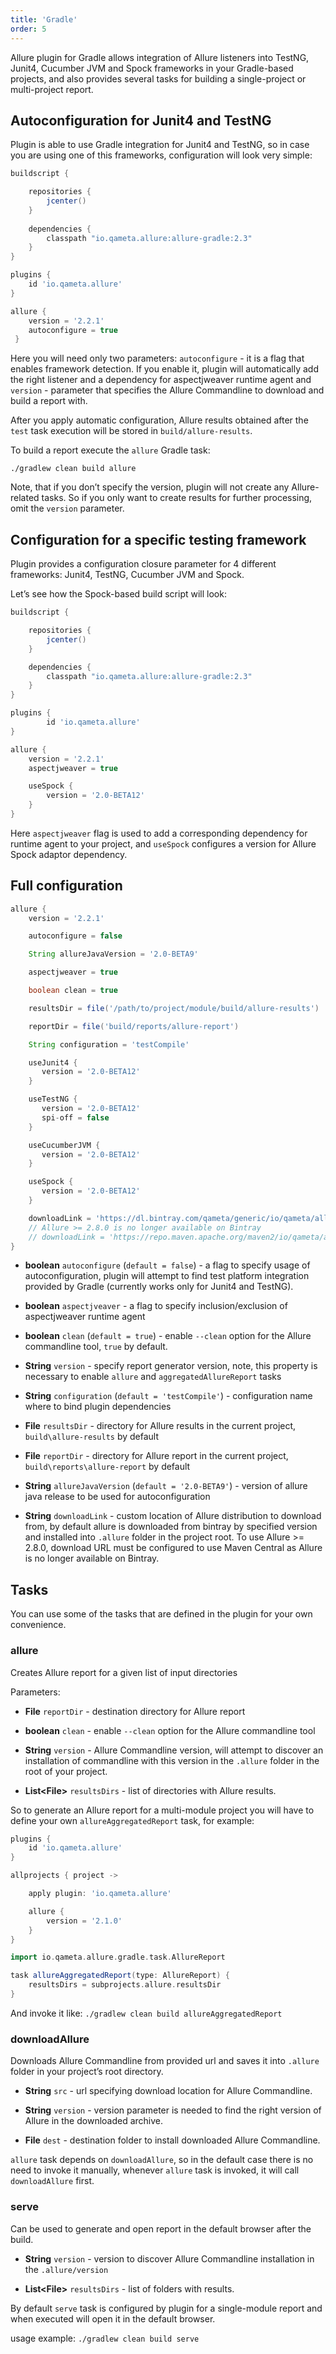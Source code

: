 ```yaml
---
title: 'Gradle'
order: 5
---
```


Allure plugin for Gradle allows integration of Allure listeners into
TestNG, Junit4, Cucumber JVM and Spock frameworks in your Gradle-based
projects, and also provides several tasks for building a single-project
or multi-project report.

## Autoconfiguration for Junit4 and TestNG

Plugin is able to use Gradle integration for Junit4 and TestNG, so in
case you are using one of this frameworks, configuration will look very
simple:

```groovy
buildscript {

    repositories {
        jcenter()
    }
    
    dependencies {
        classpath "io.qameta.allure:allure-gradle:2.3"
    }
}

plugins {
    id 'io.qameta.allure'
}

allure {
    version = '2.2.1'
    autoconfigure = true
 }
```

Here you will need only two parameters: `autoconfigure` - it is a flag
that enables framework detection. If you enable it, plugin will
automatically add the right listener and a dependency for aspectjweaver
runtime agent and `version` - parameter that specifies the Allure
Commandline to download and build a report with.

After you apply automatic configuration, Allure results obtained after
the `test` task execution will be stored in `build/allure-results`.

To build a report execute the `allure` Gradle task:

    ./gradlew clean build allure

Note, that if you don’t specify the version, plugin will not create any
Allure-related tasks. So if you only want to create results for further
processing, omit the `version` parameter.

## Configuration for a specific testing framework

Plugin provides a configuration closure parameter for 4 different
frameworks: Junit4, TestNG, Cucumber JVM and Spock.

Let’s see how the Spock-based build script will look:

```groovy
buildscript {

    repositories {
        jcenter()
    }

    dependencies {
        classpath "io.qameta.allure:allure-gradle:2.3"
    }
}

plugins {
        id 'io.qameta.allure'
}

allure {
    version = '2.2.1'
    aspectjweaver = true

    useSpock {
        version = '2.0-BETA12'
    }
}
```

Here `aspectjweaver` flag is used to add a corresponding dependency for
runtime agent to your project, and `useSpock` configures a version for
Allure Spock adaptor dependency.

## Full configuration

```groovy
allure {
    version = '2.2.1'

    autoconfigure = false

    String allureJavaVersion = '2.0-BETA9'

    aspectjweaver = true

    boolean clean = true

    resultsDir = file('/path/to/project/module/build/allure-results')

    reportDir = file('build/reports/allure-report')

    String configuration = 'testCompile'

    useJunit4 {
       version = '2.0-BETA12'
    }

    useTestNG {
       version = '2.0-BETA12'
       spi-off = false
    }

    useCucumberJVM {
       version = '2.0-BETA12'
    }

    useSpock {
       version = '2.0-BETA12'
    }

    downloadLink = 'https://dl.bintray.com/qameta/generic/io/qameta/allure/allure/2.2.1/allure-2.2.1.zip'
    // Allure >= 2.8.0 is no longer available on Bintray
    // downloadLink = 'https://repo.maven.apache.org/maven2/io/qameta/allure/allure-commandline/2.8.1/allure-commandline-2.8.1.zip'
}
```

-   **boolean** `autoconfigure` (`default = false`) - a flag to specify
    usage of autoconfiguration, plugin will attempt to find test
    platform integration provided by Gradle (currently works only for
    Junit4 and TestNG).

-   **boolean** `aspectjveaver` - a flag to specify inclusion/exclusion
    of aspectjweaver runtime agent

-   **boolean** `clean` (`default = true`) - enable `--clean` option for
    the Allure commandline tool, `true` by default.

-   **String** `version` - specify report generator version, note, this
    property is necessary to enable `allure` and
    `aggregatedAllureReport` tasks

-   **String** `configuration` (`default = 'testCompile'`) -
    configuration name where to bind plugin dependencies

-   **File** `resultsDir` - directory for Allure results in the current
    project, `build\allure-results` by default

-   **File** `reportDir` - directory for Allure report in the current
    project, `build\reports\allure-report` by default

-   **String** `allureJavaVersion` (`default = '2.0-BETA9'`) - version
    of allure java release to be used for autoconfiguration

-   **String** `downloadLink` - custom location of Allure distribution
    to download from, by default allure is downloaded from bintray by
    specified version and installed into `.allure` folder in the project
    root. To use Allure &gt;= 2.8.0, download URL must be configured to
    use Maven Central as Allure is no longer available on Bintray.

## Tasks

You can use some of the tasks that are defined in the plugin for your
own convenience.

### allure

Creates Allure report for a given list of input directories

Parameters:

-   **File** `reportDir` - destination directory for Allure report

-   **boolean** `clean` - enable `--clean` option for the Allure
    commandline tool

-   **String** `version` - Allure Commandline version, will attempt to
    discover an installation of commandline with this version in the
    `.allure` folder in the root of your project.

-   **List&lt;File&gt;** `resultsDirs` - list of directories with Allure
    results.

So to generate an Allure report for a multi-module project you will have
to define your own `allureAggregatedReport` task, for example:

```groovy
plugins {
    id 'io.qameta.allure'
}

allprojects { project ->

    apply plugin: 'io.qameta.allure'

    allure {
        version = '2.1.0'
    }
}

import io.qameta.allure.gradle.task.AllureReport

task allureAggregatedReport(type: AllureReport) {
    resultsDirs = subprojects.allure.resultsDir
}
```

And invoke it like: `./gradlew clean build allureAggregatedReport`

### downloadAllure

Downloads Allure Commandline from provided url and saves it into
`.allure` folder in your project’s root directory.

-   **String** `src` - url specifying download location for Allure
    Commandline.

-   **String** `version` - version parameter is needed to find the right
    version of Allure in the downloaded archive.

-   **File** `dest` - destination folder to install downloaded Allure
    Commandline.

`allure` task depends on `downloadAllure`, so in the default case there
is no need to invoke it manually, whenever `allure` task is invoked, it
will call `downloadAllure` first.

### serve

Can be used to generate and open report in the default browser after the
build.

-   **String** `version` - version to discover Allure Commandline
    installation in the `.allure/version`

-   **List&lt;File&gt;** `resultsDirs` - list of folders with results.

By default `serve` task is configured by plugin for a single-module
report and when executed will open it in the default browser.

usage example: `./gradlew clean build serve`
